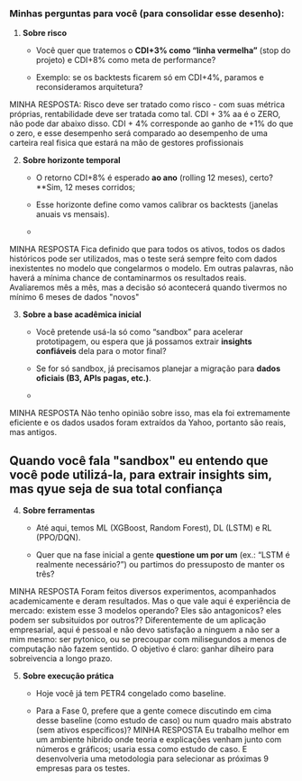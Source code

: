 ### Minhas perguntas para você (para consolidar esse desenho):

1. **Sobre risco**
    
    - Você quer que tratemos o **CDI+3% como “linha vermelha”** (stop do projeto) e CDI+8% como meta de performance?
        
    - Exemplo: se os backtests ficarem só em CDI+4%, paramos e reconsideramos arquitetura?

MINHA RESPOSTA:
Risco deve ser tratado como risco - com suas métrica próprias, rentabilidade deve ser tratada como tal. CDI + 3% aa é o ZERO, não pode dar abaixo disso. CDI + 4% corresponde ao ganho de +1% do que o zero, e esse desempenho será comparado ao desempenho de uma carteira real fisica que estará na mão de gestores profissionais

2. **Sobre horizonte temporal**
    
    - O retorno CDI+8% é esperado **ao ano** (rolling 12 meses), certo?  **Sim, 12 meses corridos;
        
    - Esse horizonte define como vamos calibrar os backtests (janelas anuais vs mensais).
    - 
MINHA RESPOSTA
      Fica definido que para todos os ativos,  todos os dados históricos pode ser utilizados, mas o teste será sempre feito com dados inexistentes no modelo que congelarmos o modelo. Em outras palavras, não haverá a mínima chance de contaminarmos os resultados reais.  Avaliaremos mês a mês, mas a decisão só acontecerá quando tivermos no mínimo 6 meses de dados "novos"
        
3. **Sobre a base acadêmica inicial**
    
    - Você pretende usá-la só como “sandbox” para acelerar prototipagem, ou espera que já possamos extrair **insights confiáveis** dela para o motor final?
        
    - Se for só sandbox, já precisamos planejar a migração para **dados oficiais (B3, APIs pagas, etc.)**.
    - 
MINHA RESPOSTA
Não tenho opinião sobre isso, mas ela foi extremamente eficiente e os dados usados foram extraídos da Yahoo, portanto são reais, mas antigos.

Quando você fala "sandbox" eu entendo que você pode utilizá-la, para extrair insights sim, mas qyue seja de sua total confiança
- 
        
4. **Sobre ferramentas**
    
    - Até aqui, temos ML (XGBoost, Random Forest), DL (LSTM) e RL (PPO/DQN).
        
    - Quer que na fase inicial a gente **questione um por um** (ex.: “LSTM é realmente necessário?”) ou partimos do pressuposto de manter os três?

MINHA RESPOSTA
  Foram feitos diversos experimentos, acompanhados academicamente e deram resultados. Mas o que vale aqui é experiência de mercado: existem esse 3 modelos operando? Eles são antagonicos? eles podem ser subsituidos por outros?? Diferentemente de um aplicação empresarial, aqui é pessoal e não devo satisfação a ninguem a não ser a mim mesmo: ser pytonico, ou se precoupar com milisegundos a menos de computação não fazem sentido. O objetivo é claro: ganhar diheiro para sobreivencia a longo prazo.
        
5. **Sobre execução prática**
    
    - Hoje você já tem PETR4 congelado como baseline.
        
    - Para a Fase 0, prefere que a gente comece discutindo em cima desse baseline (como estudo de caso) ou num quadro mais abstrato (sem ativos específicos)?
MINHA RESPOSTA
Eu trabalho melhor em um ambiente hibrido onde teoria e explicações venham junto com números e gráficos; usaria essa como estudo de caso. E desenvolveria uma metodologia para selecionar as próximas 9 empresas para os testes.